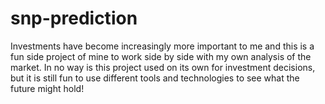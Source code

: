# snp-prediction

Investments have become increasingly more important to me and this is a fun side project of mine to work side by side with my own analysis of the market. In no way is this project used on its own for investment decisions, but it is still fun to use different tools and technologies to see what the future might hold!
